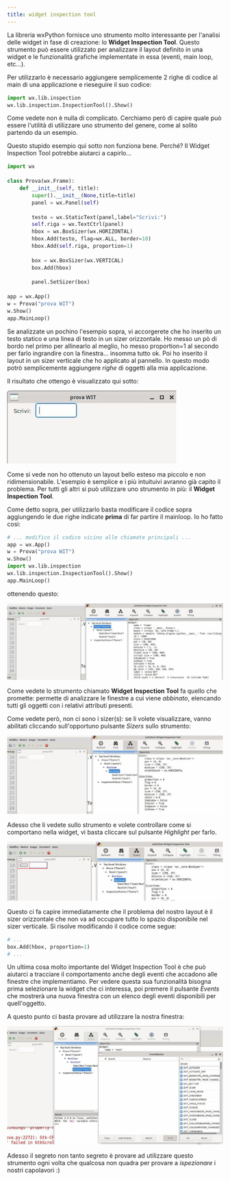 ```yaml
---
title: widget inspection tool
---
```


La libreria wxPython fornisce uno strumento molto interessante per
l\'analisi delle widget in fase di creazione: lo **Widget Inspection
Tool**. Questo strumento può essere utilizzato per analizzare il layout
definito in una widget e le funzionalità grafiche implementate in essa
(eventi, main loop, etc\...).

Per utilizzarlo è necessario aggiungere semplicemente 2 righe di codice
al main di una applicazione e rieseguire il suo codice:

``` python
import wx.lib.inspection
wx.lib.inspection.InspectionTool().Show()
```

Come vedete non è nulla di complicato. Cerchiamo però di capire quale
può essere l\'utilità di utilizzare uno strumento del genere, come al
solito partendo da un esempio.

Questo stupido esempio qui sotto non funziona bene. Perché? Il Widget
Inspection Tool potrebbe aiutarci a capirlo\...

``` python
import wx

class Prova(wx.Frame):
    def __init__(self, title):
        super().__init__(None,title=title)
        panel = wx.Panel(self)

        testo = wx.StaticText(panel,label="Scrivi:")
        self.riga = wx.TextCtrl(panel)
        hbox = wx.BoxSizer(wx.HORIZONTAL)
        hbox.Add(testo, flag=wx.ALL, border=10)
        hbox.Add(self.riga, proportion=1)

        box = wx.BoxSizer(wx.VERTICAL)
        box.Add(hbox)

        panel.SetSizer(box)

app = wx.App()
w = Prova("prova WIT")
w.Show()
app.MainLoop()
```

Se analizzate un pochino l\'esempio sopra, vi accorgerete che ho
inserito un testo statico e una linea di testo in un sizer orizzontale.
Ho messo un pò di bordo nel primo per allinearlo al meglio, ho messo
proportion=1 al secondo per farlo ingrandire con la finestra\... insomma
tutto ok. Poi ho inserito il layout in un sizer verticale che ho
applicato al pannello. In questo modo potrò semplicemente aggiungere
*righe* di oggetti alla mia applicazione.

Il risultato che ottengo è visualizzato qui sotto:

![image](images/wit_layout.jpg)

Come si vede non ho ottenuto un layout bello esteso ma piccolo e non
ridimensionabile. L\'esempio è semplice e i più intuituivi avranno già
capito il problema. Per tutti gli altri si può utilizzare uno strumento
in più: il **Widget Inspection Tool**.

Come detto sopra, per utilizzarlo basta modificare il codice sopra
aggiungendo le due righe indicate **prima** di far partire il mainloop.
Io ho fatto così:

``` python
# ... modifico il codice vicino alle chiamate principali ...
app = wx.App()
w = Prova("prova WIT")
w.Show()
import wx.lib.inspection
wx.lib.inspection.InspectionTool().Show()
app.MainLoop()
```

ottenendo questo:

![image](images/wit.jpg)

Come vedete lo strumento chiamato **Widget Inspection Tool** fa quello
che promette: permette di analizzare le finestre a cui viene *abbinato*,
elencando tutti gli oggetti con i relativi attributi presenti.

Come vedete però, non ci sono i sizer(s): se li volete visualizzare,
vanno abilitati cliccando sull\'opportuno pulsante *Sizers* sullo
strumento:

![image](images/wit_sizer.jpg)

Adesso che li vedete sullo strumento e volete controllare come si
comportano nella widget, vi basta cliccare sul pulsante *Highlight* per
farlo.

![image](images/wit_highlight.jpg)

Questo ci fa capire immediatamente che il problema del nostro layout è
il sizer orizzontale che non va ad occupare tutto lo spazio disponibile
nel sizer verticale. Si risolve modificando il codice come segue:

``` python
# ...
box.Add(hbox, proportion=1)
# ...
```

Un ultima cosa molto importante del Widget Inspection Tool è che può
aiutarci a tracciare il comportamento anche degli eventi che accadono
alle finestre che implementiamo. Per vedere questa sua funzionalità
bisogna prima selezionare la widget che ci interessa, poi premere il
pulsante *Events* che mostrerà una nuova finestra con un elenco degli
eventi disponibili per quell\'oggetto.

A questo punto ci basta provare ad utilizzare la nostra finestra:

![image](images/wit_events.jpg)

Adesso il segreto non tanto segreto è provare ad utilizzare questo
strumento ogni volta che qualcosa non quadra per provare a *ispezionare*
i nostri capolavori :)

